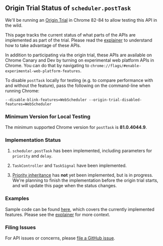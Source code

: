 ## Origin Trial Status of `scheduler.postTask`

We'll be running an [Origin
Trial](https://www.chromium.org/blink/origin-trials) in Chrome 82-84 to allow
testing this API in the wild.

This page tracks the current status of what parts of the APIs are implemented
as part of the trial. Please read the
[explainer](https://github.com/WICG/main-thread-scheduling/blob/master/PrioritizedPostTask.md)
to understand how to take advantage of these APIs.

In addition to participating via the origin trial, these APIs are available on
Chrome Canary and Dev by turning on experimental web platform APIs in Chrome.
You can do that by navigating to
`chrome://flags/#enable-experimental-web-platform-features`.

To disable `postTask` locally for testing (e.g. to compare performance with and
without the feature), pass the following on the command-line when running
Chrome:

```
--disable-blink-features=WebScheduler --origin-trial-disabled-features=WebScheduler
```

### Minimum Version for Local Testing

The minimum supported Chrome version for `postTask` is **81.0.4044.9**.

### Implementation Status

1. `scheduler.postTask` has been implemented, including parameters for
   `priority` and `delay`.

2. `TaskController` and `TaskSignal` have been implemented.

3. [Priority
   inheritance](https://github.com/WICG/main-thread-scheduling/blob/master/PostTaskPropagation.md)
has **not** yet been implemented, but is in progress.  We're planning to finish
the implementation before the origin trial starts, and will update this page
when the status changes.

### Examples

Sample code can be found [here](sample-code/), which covers the currently
implemented features. Please see the
[explainer](https://github.com/WICG/main-thread-scheduling/blob/master/PrioritizedPostTask.md)
for more context.

### Filing Issues

For API issues or concerns, please [file a GitHub issue](https://github.com/WICG/main-thread-scheduling/issues/new?labels=postTask+API).
